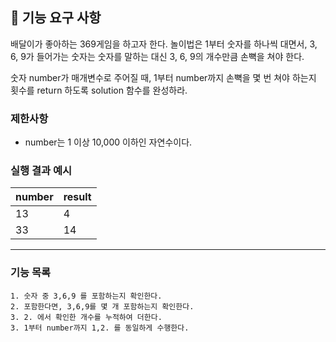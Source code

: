 ## 🚀 기능 요구 사항

배달이가 좋아하는 369게임을 하고자 한다. 놀이법은 1부터 숫자를 하나씩 대면서, 3, 6, 9가 들어가는 숫자는 숫자를 말하는 대신 3, 6, 9의 개수만큼 손뼉을 쳐야 한다.

숫자 number가 매개변수로 주어질 때, 1부터 number까지 손뼉을 몇 번 쳐야 하는지 횟수를 return 하도록 solution 함수를 완성하라.

### 제한사항

- number는 1 이상 10,000 이하인 자연수이다.

### 실행 결과 예시

| number | result |
| --- | --- |
| 13 | 4 |
| 33 | 14 |

---
  
### 기능 목록
    1. 숫자 중 3,6,9 를 포함하는지 확인한다.
    2. 포함한다면, 3,6,9를 몇 개 포함하는지 확인한다.
    3. 2. 에서 확인한 개수를 누적하여 더한다.
    3. 1부터 number까지 1,2. 를 동일하게 수행한다.